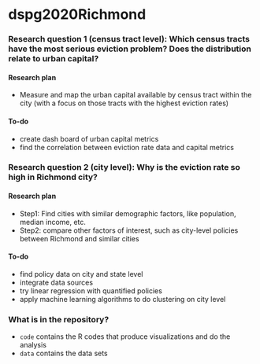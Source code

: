 # dspg2020Richmond

### Research question 1 (census tract level): ​Which census tracts have the most serious eviction problem? Does the distribution relate to urban capital?​
#### Research plan
- Measure and map the urban capital available by census tract within the city (with a focus on those tracts with the highest eviction rates)

#### To-do
- create dash board of urban capital metrics
- find the correlation between eviction rate data and capital metrics

### Research question 2 (city level): Why is the eviction rate so high in Richmond city?
#### Research plan
- Step1: Find cities with similar demographic factors, like population, median income, etc.​
- Step2: compare other factors of interest, such as city-level policies between Richmond and similar cities​

#### To-do
- find policy data on city and state level
- integrate data sources
- try linear regression with quantified policies
- apply machine learning algorithms to do clustering on city level

### What is in the repository?
- `code` contains the R codes that produce visualizations and do the analysis
- `data` contains the data sets

